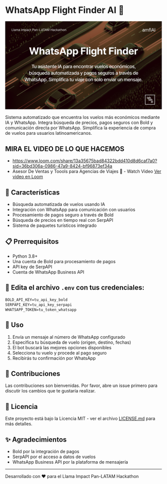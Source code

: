 # WhatsApp Flight Finder AI 🛫

![Flight Finder Banner](res/poster.png)

Sistema automatizado que encuentra los vuelos más económicos mediante IA y WhatsApp.
Integra búsqueda de precios, pagos seguros con Bold y comunicación directa por WhatsApp.
Simplifica la experiencia de compra de vuelos para usuarios latinoamericanos.

## MIRA EL VIDEO DE LO QUE HACEMOS
- https://www.loom.com/share/13a35675bad84322bdd410d8d6caf7a0?sid=36bd306a-0986-47a9-8424-bf96873ef34a
- Asesor De Ventas y Toools para Agencias de Viajes 🛫 - Watch Video
[Ver video en Loom](https://www.loom.com/embed/13a35675bad84322bdd410d8d6caf7a0?sid=8a13ffa9-0415-44cf-a9d2-5164691cc5d8)



## 🚀 Características

- Búsqueda automatizada de vuelos usando IA
- Integración con WhatsApp para comunicación con usuarios
- Procesamiento de pagos seguro a través de Bold
- Búsqueda de precios en tiempo real con SerpAPI
- Sistema de paquetes turísticos integrado

## 📋 Prerrequisitos

- Python 3.8+
- Una cuenta de Bold para procesamiento de pagos
- API key de SerpAPI
- Cuenta de WhatsApp Business API

## 🔧 Edita el archivo `.env` con tus credenciales:

```
BOLD_API_KEY=tu_api_key_bold
SERPAPI_KEY=tu_api_key_serpapi
WHATSAPP_TOKEN=tu_token_whatsapp
```

## 📝 Uso

1. Envía un mensaje al número de WhatsApp configurado
2. Especifica tu búsqueda de vuelo (origen, destino, fechas)
3. El bot buscará las mejores opciones disponibles
4. Selecciona tu vuelo y procede al pago seguro
5. Recibirás tu confirmación por WhatsApp

## 🤝 Contribuciones

Las contribuciones son bienvenidas. Por favor, abre un issue primero para discutir los cambios que te gustaría realizar.

## 📄 Licencia

Este proyecto está bajo la Licencia MIT - ver el archivo [LICENSE.md](LICENSE.md) para más detalles.

## ✨ Agradecimientos

- Bold por la integración de pagos
- SerpAPI por el acceso a datos de vuelos
- WhatsApp Business API por la plataforma de mensajería

---

Desarrollado con ❤️ para el Llama Impact Pan-LATAM Hackathon
